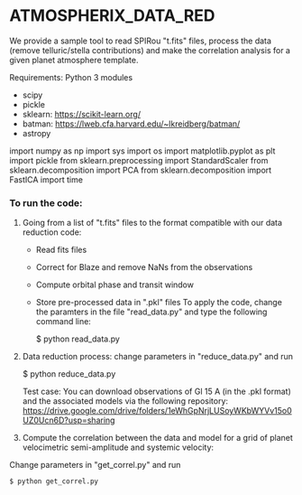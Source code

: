 # ATMOSPHERIX_DATA_RED
We provide a sample tool to read SPIRou "t.fits" files, process the data (remove telluric/stella contributions)
and make the correlation analysis for a given planet atmosphere template.

Requirements: Python 3 modules
- scipy
- pickle
- sklearn: https://scikit-learn.org/
- batman: https://lweb.cfa.harvard.edu/~lkreidberg/batman/
- astropy


import numpy as np
import sys
import os
import matplotlib.pyplot as plt
import pickle
from sklearn.preprocessing import StandardScaler
from sklearn.decomposition import PCA
from sklearn.decomposition import FastICA
import time



### To run the code:
1. Going from a list of "t.fits" files to the format compatible with our data reduction code:
    - Read fits files
    - Correct for Blaze and remove NaNs from the observations
    - Compute orbital phase and transit window
    - Store pre-processed data in ".pkl" files
  To apply the code, change the paramters in the file "read_data.py" and type the following command line:
    
      $ python read_data.py
      

2. Data reduction process: change parameters in "reduce_data.py" and run

      $ python reduce_data.py
      
   Test case: You can download observations of Gl 15 A (in the .pkl format) and the associated models via the following repository:
   https://drive.google.com/drive/folders/1eWhGpNrjLUSoyWKbWYVv15o0UZ0Ucn6D?usp=sharing
   
   
3. Compute the correlation between the data and model for a grid of planet velocimetric semi-amplitude and systemic velocity:

  Change parameters in "get_correl.py" and run
  
    $ python get_correl.py
